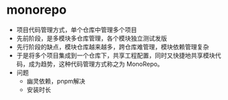 # monorepo
- 项目代码管理方式，单个仓库中管理多个项目
- 先前阶段，是多模块多仓库管理，各个模块独立测试发版
- 先行阶段的缺点，模块仓库越来越多，跨仓库难管理，模块依赖管理复杂
- 于是将多个项目集成到一个仓库下，共享工程配置，同时又快捷地共享模块代码，成为趋势，这种代码管理方式称之为 MonoRepo。
- 问题
  - 幽灵依赖，pnpm解决
  - 安装时长

